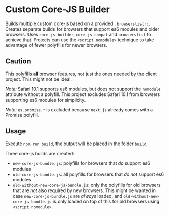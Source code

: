 # Custom Core-JS Builder

Builds multiple custom core-js based on a provided `.browserslistrc`. Creates separate builds for browsers that support es6 modules and older browsers. Uses `core-js-builder`, `core-js-compat` and `browserslist` to achieve that. Projects can use the `<script nomodule>` technique to take advantage of fewer polyfills for newer browsers.

## Caution

This polyfills **all** browser features, not just the ones needed by the client project. This might not be ideal.

_Note:_ Safari 10.1 supports es6 modules, but does not support the `nomodule` attribute without a polyfill. This project excludes Safari 10.1 from browsers supporting es6 modules for simplicity.

_Note:_ `es.promise.*` is excluded because `next.js` already comes with a Promise polyfill.

## Usage

Execute `npm run build`, the output will be placed in the folder `build`.

Three core-js builds are created:

-   `new-core-js-bundle.js`: polyfills for browsers that _do_ support es6 modules
-   `old-core-js-bundle.js`: all polyfills for browsers that _do not_ support es6 modules
-   `old-without-new-core-js-bundle.js`: only the polyfills for old browsers that are _not_ also required by new browsers. This might be wanted in case `new-core-js-bundle.js` are _always_ loaded, and `old-without-new-core-js-bundle.js` is only loaded on top of this for old browsers using `<script nomodule>`.
